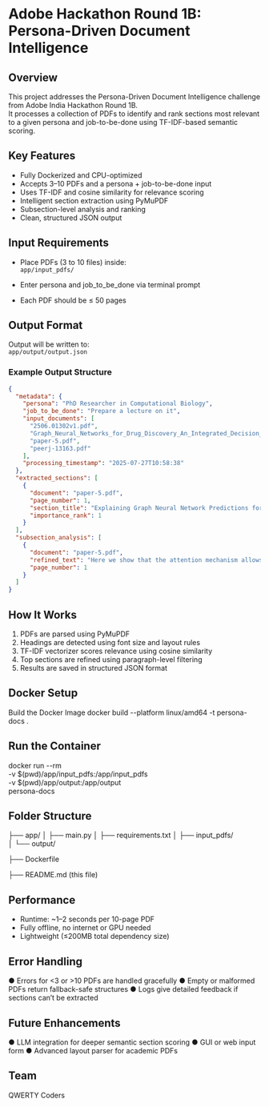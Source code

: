 # Adobe Hackathon Round 1B: Persona-Driven Document Intelligence

## Overview  
This project addresses the Persona-Driven Document Intelligence challenge from Adobe India Hackathon Round 1B.  
It processes a collection of PDFs to identify and rank sections most relevant to a given persona and job-to-be-done using TF-IDF-based semantic scoring.

## Key Features
- Fully Dockerized and CPU-optimized  
- Accepts 3–10 PDFs and a persona + job-to-be-done input  
- Uses TF-IDF and cosine similarity for relevance scoring  
- Intelligent section extraction using PyMuPDF  
-  Subsection-level analysis and ranking  
-  Clean, structured JSON output  

## Input Requirements
- Place PDFs (3 to 10 files) inside:  
  `app/input_pdfs/`  

- Enter persona and job_to_be_done via terminal prompt  
- Each PDF should be ≤ 50 pages  

## Output Format
Output will be written to:  
`app/output/output.json`

### Example Output Structure
```json
{
  "metadata": {
    "persona": "PhD Researcher in Computational Biology",
    "job_to_be_done": "Prepare a lecture on it",
    "input_documents": [
      "2506.01302v1.pdf",
      "Graph_Neural_Networks_for_Drug_Discovery_An_Integrated_Decision_Support_Pipeline.pdf",
      "paper-5.pdf",
      "peerj-13163.pdf"
    ],
    "processing_timestamp": "2025-07-27T10:58:38"
  },
  "extracted_sections": [
    {
      "document": "paper-5.pdf",
      "page_number": 1,
      "section_title": "Explaining Graph Neural Network Predictions for Drug Repurposing",
      "importance_rank": 1
    }
  ],
  "subsection_analysis": [
    {
      "document": "paper-5.pdf",
      "refined_text": "Here we show that the attention mechanism allows interpretation of which drug-target interactions influence the GNN model prediction...",
      "page_number": 1
    }
  ]
}
```
## How It Works
1.	PDFs are parsed using PyMuPDF
2.	Headings are detected using font size and layout rules
3.	TF-IDF vectorizer scores relevance using cosine similarity
4.	Top sections are refined using paragraph-level filtering
5.	Results are saved in structured JSON format
   
## Docker Setup
Build the Docker Image
docker build --platform linux/amd64 -t persona-docs .

## Run the Container
docker run --rm \
  -v $(pwd)/app/input_pdfs:/app/input_pdfs \
  -v $(pwd)/app/output:/app/output \
  persona-docs

## Folder Structure
├── app/
│   ├── main.py
│   ├── requirements.txt
│   ├── input_pdfs/        
│   └── output/            

├── Dockerfile

├── README.md (this file)

## Performance
- Runtime: ~1–2 seconds per 10-page PDF
-	Fully offline, no internet or GPU needed
- Lightweight (≤200MB total dependency size)
  
## Error Handling
●	Errors for <3 or >10 PDFs are handled gracefully
●	Empty or malformed PDFs return fallback-safe structures
●	Logs give detailed feedback if sections can’t be extracted

## Future Enhancements
●	LLM integration for deeper semantic section scoring
●	GUI or web input form
●	Advanced layout parser for academic PDFs

## Team
QWERTY Coders
